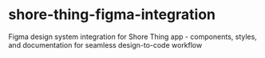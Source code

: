 # shore-thing-figma-integration
Figma design system integration for Shore Thing app - components, styles, and documentation for seamless design-to-code workflow
